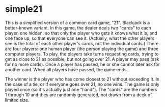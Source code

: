 # simple21

This is a simplified version of a common card game, "21". Blackjack is a better-known variant.
In this game, the dealer deals two "cards" to each player, one hidden, so that only the player
who gets it knows what it is, and one face up, so that everyone can see it. (Actually, what the
other players see is the total of each other player's cards, not the individual cards.)
There are four players: one human player (the person playing the game) and three computer
players. To play, the players take turns requesting cards, trying to get as close to 21 as
possible, but not going over 21. A player may pass (ask for no more cards). Once a player has
passed, he or she cannot later ask for another card. When all players have passed, the game
ends.

The winner is the player who has come closest to 21 without exceeding it. In the case of a tie,
or if everyone goes over 21, no one wins.
The game is only played once (so it's actually just one "hand").
The "cards" are the numbers 1 through 10 and they are randomly generated, not drawn from a
deck of limited size.

